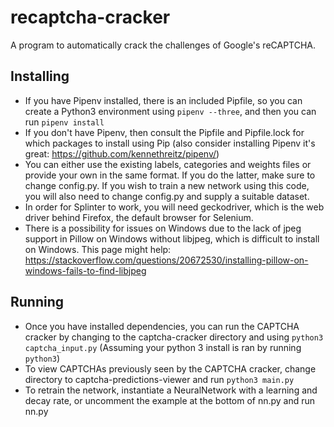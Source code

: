 # recaptcha-cracker
A program to automatically crack the challenges of Google's reCAPTCHA.

## Installing
- If you have Pipenv installed, there is an included Pipfile, so you can create a Python3 environment using ```pipenv --three```, and then you can run ```pipenv install```
- If you don't have Pipenv, then consult the Pipfile and Pipfile.lock for which packages to install using Pip (also consider installing Pipenv it's great: https://github.com/kennethreitz/pipenv/)
- You can either use the existing labels, categories and weights files or provide your own in the same format. If you do the latter, make sure to change config.py. If you wish to train a new network using this code, you will also need to change config.py and supply a suitable dataset.
- In order for Splinter to work, you will need geckodriver, which is the web driver behind Firefox, the default browser for Selenium. 
- There is a possibility for issues on Windows due to the lack of jpeg support in Pillow on Windows without libjpeg, which is difficult to install on Windows. This page might help: https://stackoverflow.com/questions/20672530/installing-pillow-on-windows-fails-to-find-libjpeg

## Running
- Once you have installed dependencies, you can run the CAPTCHA cracker by changing to the captcha-cracker directory and using ```python3 captcha_input.py``` (Assuming your python 3 install is ran by running ```python3```)
- To view CAPTCHAs previously seen by the CAPTCHA cracker, change directory to captcha-predictions-viewer and run ```python3 main.py``` 
- To retrain the network, instantiate a NeuralNetwork with a learning and decay rate, or uncomment the example at the bottom of nn.py and run nn.py
